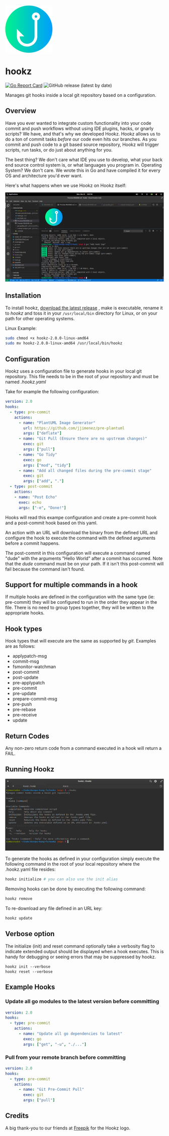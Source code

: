 

![](img/hookz-logo.png)

# hookz

[![Go Report Card](https://goreportcard.com/badge/github.com/devops-kung-fu/hookz)](https://goreportcard.com/report/github.com/devops-kung-fu/hookz) ![GitHub release (latest by date)](https://img.shields.io/github/v/release/devops-kung-fu/hookz)

Manages git hooks inside a local git repository based on a configuration.

## Overview

Have you ever wanted to integrate custom functionality into your code commit and push workflows without using IDE plugins, hacks, or gnarly scripts? We have, and that's why we developed Hookz. Hookz allows us to do a ton of commit tasks _before_ our code even hits our branches. As you commit and push code to a git based source repository, Hookz will trigger scripts, run tasks, or do just about anything for you.

The best thing? We don't care what IDE you use to develop, what your back end source control system is, or what languages you program in. Operating System? We don't care. We wrote this in Go and have compiled it for every OS and architecture you'd ever want.

Here's what happens when we use Hookz on Hookz itself:

![](img/run-hookz.png)

## Installation

To install hookz,  [download the latest release](https://github.com/devops-kung-fu/hookz/releases) , make is executable, rename it to _hookz_ and toss it in your ```/usr/local/bin``` directory for Linux, or on your path for other operating systems.

Linux Example:

```bash
sudo chmod +x hookz-2.0.0-linux-amd64
sudo mv hookz-2.0.0-linux-amd64 /usr/local/bin/hookz
```

## Configuration

Hookz uses a configuration file to generate hooks in your local git repository. This file needs to be in the root of your repository and must be named *.hookz.yaml*

Take for example the following configuration:

``` yaml
version: 2.0
hooks:
  - type: pre-commit
    actions:
      - name: "PlantUML Image Generator"
        url: https://github.com/jjimenez/pre-plantuml
        args: ["deflate"]
      - name: "Git Pull (Ensure there are no upstream changes)"
        exec: git
        args: ["pull"]
      - name: "Go Tidy"
        exec: go
        args: ["mod", "tidy"]
      - name: "Add all changed files during the pre-commit stage"
        exec: git
        args: ["add", "."]
  - type: post-commit
    actions:
    - name: "Post Echo"
      exec: echo
      args: ["-e", "Done!"]
```

Hooks will read this exampe configuration and create a pre-commit hook and a post-commit hook based on this yaml. 

An action with an URL will download the binary from the defined URL and configure the hook to execute the command with the defined arguments before a commit happens.

The post-commit in this configuration will execute a command named "dude" with the arguments "Hello World" after a commit has occurred. Note that the _dude_ command must be on your path. If it isn't this post-commit will fail because the command isn't found.

## Support for multiple commands in a hook

If multiple hooks are defined in the configuration with the same type (ie: pre-commit) they will be configured to run in the order they appear in the file. There is no need to group types together, they will be written to the appropriate hooks.

## Hook types

Hook types that will execute are the same as supported by _git_. Examples are as follows:

* applypatch-msg
* commit-msg
* fsmonitor-watchman
* post-commit
* post-update
* pre-applypatch
* pre-commit
* pre-update
* prepare-commit-msg
* pre-push
* pre-rebase
* pre-receive
* update

## Return Codes

Any non-zero return code from a command executed in a hook will return a FAIL.

## Running Hookz

![](img/hookz.png)

To generate the hooks as defined in your configuration simply execute the following command in the root of your local repository where the .hookz.yaml file resides:

``` bash
hookz initialize # you can also use the init alias
```

Removing hooks can be done by executing the following command:

``` bash
hookz remove
```

To re-download any file defined in an URL key:

``` bash
hookz update
```

## Verbose option

The initialize (init) and reset command optionally take a verbosity flag to indicate extended output should be displayed when a hook executes. This is handy for debugging or seeing errors that may be suppressed by hookz.

```
hookz init --verbose
hookz reset --verbose
```
## Example Hooks

### Update all go modules to the latest version before committing

```yaml
version: 2.0
hooks:
  - type: pre-commit
    actions:
      - name: "Update all go dependencies to latest"
        exec: go
        args: ["get", "-u", "./..."]
```

### Pull from your remote branch before committing

``` yaml
version: 2.0
hooks:
  - type: pre-commit
    actions:
      - name: "Git Pre-Commit Pull"
        exec: git
        args: ["pull"]
```

## Credits

A big thank-you to our friends at [Freepik](https://www.freepik.com) for the Hookz logo.